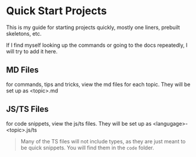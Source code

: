 # Quick Start Projects

This is my guide for starting projects quickly, mostly one liners, prebuilt skeletons, etc.

If I find myself looking up the commands or going to the docs repeatedly, I will try to add it here.

## MD Files

for commands, tips and tricks, view the md files for each topic. They will be set up as \<topic>.md

## JS/TS Files

for code snippets, view the js/ts files. They will be set up as \<langugage>-\<topic>.js/ts
> Many of the TS files will not include types, as they are just meant to be quick snippets.
You will find them in the `code` folder.
